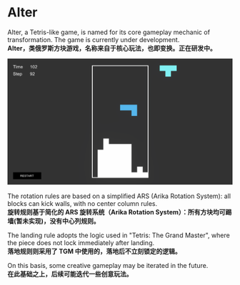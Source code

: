 # Alter
Alter, a Tetris-like game, is named for its core gameplay mechanic of transformation. The game is currently under development.<br/>
**Alter，类俄罗斯方块游戏，名称来自于核心玩法，也即变换。正在研发中。**

![](https://github.com/onovich/Alter/blob/main/Assets/Resources_Sample/sample_cover.jpg)

The rotation rules are based on a simplified ARS (Arika Rotation System): all blocks can kick walls, with no center column rules. <br/>
**旋转规则基于简化的 ARS 旋转系统（Arika Rotation System）：所有方块均可踢墙(暂未实现)，没有中心列规则。**

The landing rule adopts the logic used in "Tetris: The Grand Master", where the piece does not lock immediately after landing.<br/>
**落地规则则采用了 TGM 中使用的，落地后不立刻锁定的逻辑。**

On this basis, some creative gameplay may be iterated in the future.<br/>
**在此基础之上，后续可能迭代一些创意玩法。**